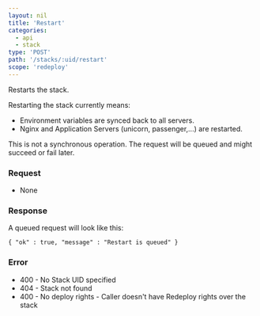 ```yaml
---
layout: nil
title: 'Restart'
categories:
  - api
  - stack
type: 'POST'
path: '/stacks/:uid/restart'
scope: 'redeploy'
---
```


Restarts the stack.

Restarting the stack currently means:
* Environment variables are synced back to all servers.
* Nginx and Application Servers (unicorn, passenger,...) are restarted.

This is not a synchronous operation. The request will be queued and might succeed or fail later.

### Request

* None

### Response

A queued request will look like this:

<code>{
	"ok" : true, 
	"message" : "Restart is queued"
}</code>

### Error

* 400 - No Stack UID specified
* 404 - Stack not found
* 400 - No deploy rights - Caller doesn't have Redeploy rights over the stack